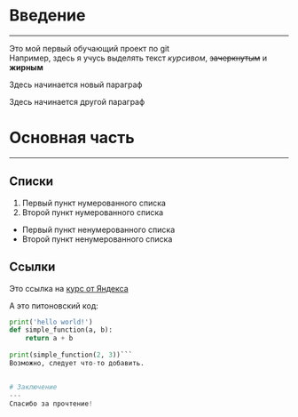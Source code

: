 # Введение  
---
Это мой первый обучающий проект по git  
Например, здесь я учусь выделять текст *курсивом*, ~~зачеркнутым~~ и **жирным**


Здесь начинается новый параграф  


Здесь начинается другой параграф


# Основная часть  
---
## Списки  
1. Первый пункт нумерованного списка  
2. Второй пункт нумерованного списка  

- Первый пункт ненумерованного списка
- Второй пункт ненумерованного списка  
## Ссылки  
Это ссылка на [курс от Яндекса](https://practicum.yandex.ru/trainer/git-basics/lesson/c6b9607c-e8bc-4446-89f9-c74522c3492f/ "Нажми на меня!")


А это питоновский код:
```python
print('hello world!')
def simple_function(a, b):
	return a + b 
	
print(simple_function(2, 3))```  
Возможно, следует что-то добавить.


# Заключение  
---
Спасибо за прочтение!
